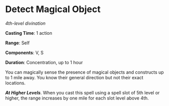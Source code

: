 # Detect Magical Object
*4th-level divination*

**Casting Time**: 1 action

**Range**: Self

**Components**: V, S

**Duration**: Concentration, up to 1 hour

You can magically sense the presence of magical objects and constructs up to 1 mile away. You know their general direction but not their exact locations.

***At Higher Levels***. When you cast this spell using a spell slot of 5th level or higher, the range increases by one mile for each slot level above 4th.
